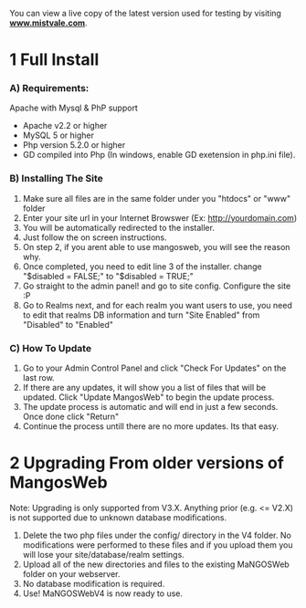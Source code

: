 You can view a live copy of the latest version used for testing by visiting **www.mistvale.com**.

# 1 Full Install
### A) Requirements:
Apache with Mysql & PhP support
- Apache v2.2 or higher
- MySQL 5 or higher
- Php version 5.2.0 or higher
- GD compiled into Php (In windows, enable GD exetension in php.ini file).

### B) Installing The Site
 1. Make sure all files are in the same folder under you "htdocs" or "www" folder
 2. Enter your site url in your Internet Browswer (Ex: http://yourdomain.com)
 3. You will be automatically redirected to the installer.
 4. Just follow the on screen instructions.
 5. On step 2, if you arent able to use mangosweb, you will see the reason why.
 6. Once completed, you need to edit line 3 of the installer. change "$disabled = FALSE;" to "$disabled = TRUE;"
 7. Go straight to the admin panel! and go to site config. Configure the site :P
 8. Go to Realms next, and for each realm you want users to use, you need to edit that realms DB information and turn "Site Enabled" from "Disabled" to "Enabled"

### C) How To Update
 1. Go to your Admin Control Panel and click "Check For Updates" on the last row.
 2. If there are any updates, it will show you a list of files that will be updated. Click "Update MangosWeb" to begin the update process.
 3. The update process is automatic and will end in just a few seconds. Once done click "Return"
 4. Continue the process untill there are no more updates. Its that easy.

# 2 Upgrading From older versions of MangosWeb
Note: Upgrading is only supported from V3.X.  Anything prior (e.g. <= V2.X) is not supported due to unknown database modifications.
 1. Delete the two php files under the config/ directory in the V4 folder.  No modifications were performed to these files and if you upload them you will lose your site/database/realm settings.
 2. Upload all of the new directories and files to the existing MaNGOSWeb folder on your webserver.
 3. No database modification is required.
 4. Use!  MaNGOSWebV4 is now ready to use.
